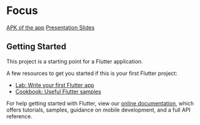 # Focus

[APK of the app](https://drive.google.com/drive/folders/1HVAeY4HCa5k1laNXL_VGUDHcLmr71Dz9?usp=sharing)
[Presentation Slides](https://docs.google.com/presentation/d/1z6ixBvhQA58TYnC4RW2qBThF6jay871MdAZr-9tjxaE/edit?usp=sharing)

## Getting Started

This project is a starting point for a Flutter application.

A few resources to get you started if this is your first Flutter project:

- [Lab: Write your first Flutter app](https://flutter.dev/docs/get-started/codelab)
- [Cookbook: Useful Flutter samples](https://flutter.dev/docs/cookbook)

For help getting started with Flutter, view our
[online documentation](https://flutter.dev/docs), which offers tutorials,
samples, guidance on mobile development, and a full API reference.
